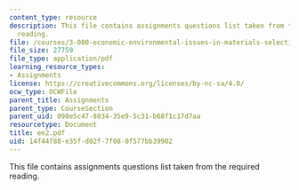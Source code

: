 ```yaml
---
content_type: resource
description: This file contains assignments questions list taken from the required
  reading.
file: /courses/3-080-economic-environmental-issues-in-materials-selection-fall-2005/14f44f88e35fd02f7f080f577bb39902_ee2.pdf
file_size: 27759
file_type: application/pdf
learning_resource_types:
- Assignments
license: https://creativecommons.org/licenses/by-nc-sa/4.0/
ocw_type: OCWFile
parent_title: Assignments
parent_type: CourseSection
parent_uid: 098e5c47-8034-35e9-5c31-b68f1c17d7aa
resourcetype: Document
title: ee2.pdf
uid: 14f44f88-e35f-d02f-7f08-0f577bb39902
---
```

This file contains assignments questions list taken from the required reading.